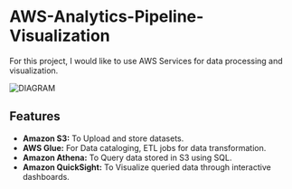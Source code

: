 # AWS-Analytics-Pipeline-Visualization


For this project, I would like to use AWS Services for data processing and visualization.


 ![DIAGRAM](https://github.com/Firdous2307/aws-analytics-pipeline-viz/assets/124298708/2b5a6501-698a-4b46-829b-03ea838eb30b)

## Features

- **Amazon S3:** To Upload and store datasets.
- **AWS Glue:** For Data cataloging, ETL jobs for data transformation.
- **Amazon Athena:** To Query data stored in S3 using SQL.
- **Amazon QuickSight:** To Visualize queried data through interactive dashboards.




